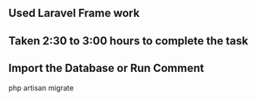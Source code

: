 
## Used Laravel Frame work
## Taken 2:30 to 3:00 hours to complete the task
## Import the Database or Run Comment
php artisan migrate

